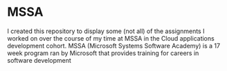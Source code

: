 # MSSA
I created this repository to display some (not all) of the assignments I worked on over the course of my time at MSSA in the Cloud applications development cohort. 
MSSA (Microsoft Systems Software Academy) is a 17 week program ran by Microsoft that provides training for careers in software development
